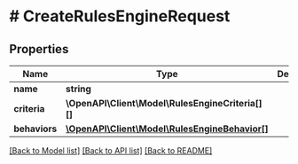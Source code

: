 # # CreateRulesEngineRequest

## Properties

Name | Type | Description | Notes
------------ | ------------- | ------------- | -------------
**name** | **string** |  |
**criteria** | **\OpenAPI\Client\Model\RulesEngineCriteria[][]** |  |
**behaviors** | [**\OpenAPI\Client\Model\RulesEngineBehavior[]**](RulesEngineBehavior.md) |  |

[[Back to Model list]](../../README.md#models) [[Back to API list]](../../README.md#endpoints) [[Back to README]](../../README.md)
